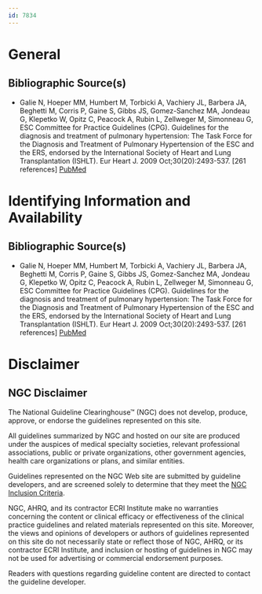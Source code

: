 ```yaml
---
id: 7834
---
```


# General

## Bibliographic Source(s)

- Galie N, Hoeper MM, Humbert M, Torbicki A, Vachiery JL, Barbera JA, Beghetti M, Corris P, Gaine S, Gibbs JS, Gomez-Sanchez MA, Jondeau G, Klepetko W, Opitz C, Peacock A, Rubin L, Zellweger M, Simonneau G, ESC Committee for Practice Guidelines (CPG). Guidelines for the diagnosis and treatment of pulmonary hypertension: The Task Force for the Diagnosis and Treatment of Pulmonary Hypertension of the ESC and the ERS, endorsed by the International Society of Heart and Lung Transplantation (ISHLT). Eur Heart J. 2009 Oct;30(20):2493-537. [261 references] [ PubMed ](http://www.ncbi.nlm.nih.gov/entrez/query.fcgi?cmd=Retrieve&db=pubmed&dopt=Abstract&list_uids=19713419)

# Identifying Information and Availability

## Bibliographic Source(s)

- Galie N, Hoeper MM, Humbert M, Torbicki A, Vachiery JL, Barbera JA, Beghetti M, Corris P, Gaine S, Gibbs JS, Gomez-Sanchez MA, Jondeau G, Klepetko W, Opitz C, Peacock A, Rubin L, Zellweger M, Simonneau G, ESC Committee for Practice Guidelines (CPG). Guidelines for the diagnosis and treatment of pulmonary hypertension: The Task Force for the Diagnosis and Treatment of Pulmonary Hypertension of the ESC and the ERS, endorsed by the International Society of Heart and Lung Transplantation (ISHLT). Eur Heart J. 2009 Oct;30(20):2493-537. [261 references] [ PubMed ](http://www.ncbi.nlm.nih.gov/entrez/query.fcgi?cmd=Retrieve&db=pubmed&dopt=Abstract&list_uids=19713419)

# Disclaimer

## NGC Disclaimer

The National Guideline Clearinghouse™ (NGC) does not develop, produce, approve, or endorse the guidelines represented on this site.

All guidelines summarized by NGC and hosted on our site are produced under the auspices of medical specialty societies, relevant professional associations, public or private organizations, other government agencies, health care organizations or plans, and similar entities.

Guidelines represented on the NGC Web site are submitted by guideline developers, and are screened solely to determine that they meet the [NGC Inclusion Criteria](/help-and-about/summaries/inclusion-criteria).

NGC, AHRQ, and its contractor ECRI Institute make no warranties concerning the content or clinical efficacy or effectiveness of the clinical practice guidelines and related materials represented on this site. Moreover, the views and opinions of developers or authors of guidelines represented on this site do not necessarily state or reflect those of NGC, AHRQ, or its contractor ECRI Institute, and inclusion or hosting of guidelines in NGC may not be used for advertising or commercial endorsement purposes.

Readers with questions regarding guideline content are directed to contact the guideline developer.

